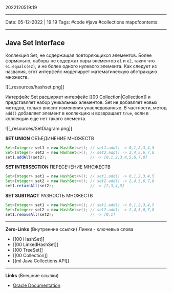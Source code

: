 2022120519:19
___
Date: 05-12-2022 | 19:19
Tags: #code #java #collections 
mapofcontents:
___
## Java Set Interface
Коллекция Set, не содержащая повторяющихся элементов. 
Более формально, наборы не содержат пары элементов `e1` и `e2`, таких что `e1.equals(e2)`, и не более одного нулевого элемента. 
Как следует из названия, этот интерфейс моделирует математическую абстракцию множеств.

![[_resources/hashset.png]]

Интерфейс Set расширяет интерфейс [[00 Collection|Collection]] и представляет набор уникальных элементов. 
Set не добавляет новых методов, только вносит изменения унаследованные. 
В частности, метод `add()` добавляет элемент в коллекцию и возвращает `true`, если в коллекции еще нет такого элемента.

![[_resources/SetDiagram.png]]

**SET UNION** ОБЪЕДИНЕНИЕ МНОЖЕСТВ
```java
Set<Integer> set1 = new HashSet<>(); // set1.add() -> 0,1,2,3,4,5
Set<Integer> set2 = new HashSet<>(); // set2.add() -> 2,4,5,6,7,8
set1.addAll(set2);                   // -> [0,1,2,3,4,5,6,7,8]
```

**SET INTERSECTION** ПЕРЕСЕЧЕНИЕ МНОЖЕСТВ
```java
Set<Integer> set1 = new HashSet<>(); // set1.add() -> 0,1,2,3,4,5
Set<Integer> set2 = new HashSet<>(); // set2.add() -> 2,4,5,6,7,8
set1.retainAll(set2);                // -> [2,3,4,5]
```

**SET SUBTRACT** РАЗНОСТЬ МНОЖЕСТВ
```java
Set<Integer> set1 = new HashSet<>(); // set1.add() -> 0,1,2,3,4,5
Set<Integer> set2 = new HashSet<>(); // set2.add() -> 2,4,5,6,7,8
set1.removeAll(set2);                // -> [0,1]
```

-----
**Zero-Links**  (Внутренние ссылки) Линки - ключевые слова
- [[00 HashSet]]
- [[00 LinkedНashSet]]
- [[00 TreeSet]]
- [[00 Collection]]
- [[ml Java Collections API]]


------
**Links** (Внешние ссылки)
- [Oracle Documentation](https://docs.oracle.com/javase/7/docs/api/java/util/Set.html)

